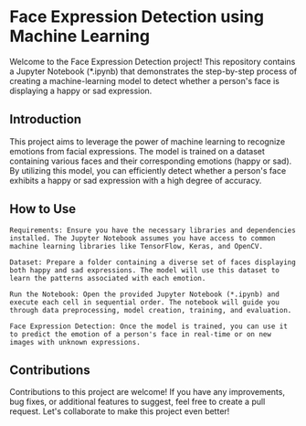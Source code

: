 # Face Expression Detection using Machine Learning

Welcome to the Face Expression Detection project! This repository contains a Jupyter Notebook (*.ipynb) that demonstrates the step-by-step process of creating a machine-learning model to detect whether a person's face is displaying a happy or sad expression.
## Introduction

This project aims to leverage the power of machine learning to recognize emotions from facial expressions. The model is trained on a dataset containing various faces and their corresponding emotions (happy or sad). By utilizing this model, you can efficiently detect whether a person's face exhibits a happy or sad expression with a high degree of accuracy.
## How to Use

    Requirements: Ensure you have the necessary libraries and dependencies installed. The Jupyter Notebook assumes you have access to common machine learning libraries like TensorFlow, Keras, and OpenCV.

    Dataset: Prepare a folder containing a diverse set of faces displaying both happy and sad expressions. The model will use this dataset to learn the patterns associated with each emotion.

    Run the Notebook: Open the provided Jupyter Notebook (*.ipynb) and execute each cell in sequential order. The notebook will guide you through data preprocessing, model creation, training, and evaluation.

    Face Expression Detection: Once the model is trained, you can use it to predict the emotion of a person's face in real-time or on new images with unknown expressions.

## Contributions
Contributions to this project are welcome! If you have any improvements, bug fixes, or additional features to suggest, feel free to create a pull request. Let's collaborate to make this project even better!

